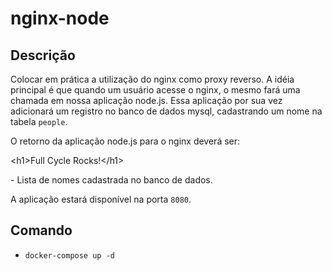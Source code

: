 # nginx-node

## Descrição

Colocar em prática a utilização do nginx como proxy reverso. A idéia principal é que quando um usuário acesse o nginx, o mesmo fará uma chamada em nossa aplicação node.js. Essa aplicação por sua vez adicionará um registro no banco de dados mysql, cadastrando um nome na tabela `people`.

O retorno da aplicação node.js para o nginx deverá ser:

\<h1>Full Cycle Rocks!\</h1>

\- Lista de nomes cadastrada no banco de dados.

A aplicação estará disponível na porta `8080`.

## Comando
- `docker-compose up -d`